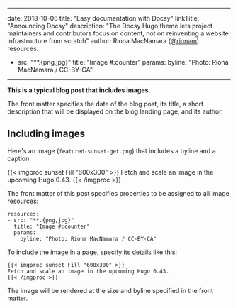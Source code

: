 ______________________________________________________________________

date: 2018-10-06 title: "Easy documentation with Docsy" linkTitle: "Announcing
Docsy" description: "The Docsy Hugo theme lets project maintainers and
contributors focus on content, not on reinventing a website infrastructure from
scratch" author: Riona MacNamara ([@rionam](https://twitter.com/bepsays))
resources:

- src: "\*\*.{png,jpg}" title: "Image #:counter" params: byline: "Photo: Riona
  MacNamara / CC-BY-CA"

______________________________________________________________________

**This is a typical blog post that includes images.**

The front matter specifies the date of the blog post, its title, a short
description that will be displayed on the blog landing page, and its author.

## Including images

Here's an image (`featured-sunset-get.png`) that includes a byline and a
caption.

{{< imgproc sunset Fill "600x300" >}} Fetch and scale an image in the upcoming
Hugo 0.43. {{< /imgproc >}}

The front matter of this post specifies properties to be assigned to all image
resources:

```
resources:
- src: "**.{png,jpg}"
  title: "Image #:counter"
  params:
    byline: "Photo: Riona MacNamara / CC-BY-CA"
```

To include the image in a page, specify its details like this:

```
{{< imgproc sunset Fill "600x300" >}}
Fetch and scale an image in the upcoming Hugo 0.43.
{{< /imgproc >}}
```

The image will be rendered at the size and byline specified in the front matter.

